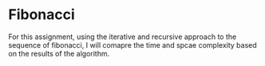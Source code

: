 # Fibonacci
For this assignment, using the iterative and recursive approach to the sequence of fibonacci, I will comapre the time and spcae complexity based on the results of the algorithm.
